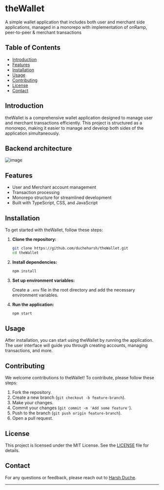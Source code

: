 # theWallet

A simple wallet application that includes both user and merchant side applications, managed in a monorepo with implementation of onRamp, peer-to-peer & merchant transactions

## Table of Contents

- [Introduction](#introduction)
- [Features](#features)
- [Installation](#installation)
- [Usage](#usage)
- [Contributing](#contributing)
- [License](#license)
- [Contact](#contact)

## Introduction

theWallet is a comprehensive wallet application designed to manage user and merchant transactions efficiently. This project is structured as a monorepo, making it easier to manage and develop both sides of the application simultaneously.

## Backend architecture
![image](https://github.com/user-attachments/assets/30526b1f-0e40-48a2-b586-a06528f6ffc9)

## Features

- User and Merchant account management
- Transaction processing
- Monorepo structure for streamlined development
- Built with TypeScript, CSS, and JavaScript

## Installation

To get started with theWallet, follow these steps:

1. **Clone the repository:**

    ```bash
    git clone https://github.com/ducheharsh/theWallet.git
    cd theWallet
    ```

2. **Install dependencies:**

    ```bash
    npm install
    ```

3. **Set up environment variables:**

    Create a `.env` file in the root directory and add the necessary environment variables.

4. **Run the application:**

    ```bash
    npm start
    ```

## Usage

After installation, you can start using theWallet by running the application. The user interface will guide you through creating accounts, managing transactions, and more.

## Contributing

We welcome contributions to theWallet! To contribute, please follow these steps:

1. Fork the repository.
2. Create a new branch (`git checkout -b feature-branch`).
3. Make your changes.
4. Commit your changes (`git commit -m 'Add some feature'`).
5. Push to the branch (`git push origin feature-branch`).
6. Open a pull request.

## License

This project is licensed under the MIT License. See the [LICENSE](LICENSE) file for details.

## Contact

For any questions or feedback, please reach out to [Harsh Duche](https://github.com/ducheharsh).

---

